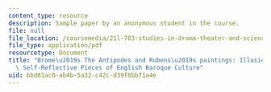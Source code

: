 ```yaml
---
content_type: resource
description: Sample paper by an anonymous student in the course.
file: null
file_location: /coursemedia/21l-703-studies-in-drama-theater-and-science-in-a-time-of-war-spring-2005/bbd81ac0ab4b5a32c42cd39f8bb71a4e_anonymouspaper.pdf
file_type: application/pdf
resourcetype: Document
title: "Brome\u2019s The Antipodes and Rubens\u2019s paintings: Illusionistic and\
  \ Self-Reflective Pieces of English Baroque Culture"
uid: bbd81ac0-ab4b-5a32-c42c-d39f8bb71a4e
---
```

